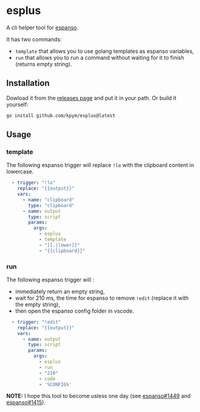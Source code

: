 # esplus

A cli helper tool for [espanso](https://espanso.org/).

It has two commands:
- `template` that allows you to use golang templates as espanso variables,
- `run` that allows you to run a command without waiting for it to finish (returns empty string).

## Installation

Dowload it from the [releases page](https://github.com/kpym/esplus/releases) and put it in your path.
Or build it yourself:

```bash
go install github.com/kpym/esplus@latest
```

## Usage

### template

The following espanso trigger will replace `!lo` with the clipboard content in lowercase.

```yaml
  - trigger: "!lo"
    replace: "{{output}}"
    vars:
      - name: "clipboard"
        type: "clipboard"
      - name: output
        type: script
        params:
          args:
            - esplus
            - template
            - "[[.|lower]]"
            - "{{clipboard}}"
```

### run

The following espanso trigger will :
- immediately return an empty string,
- wait for 210 ms, the time for espanso to remove `!edit` (replace it with the empty string),
- then open the espanso config folder in vscode.

```yaml
  - trigger: "!edit"
    replace: "{{output}}"
    vars:
      - name: output
        type: script
        params:
          args:
            - esplus
            - run
            - "210"
            - code
            - '%CONFIG%'
```

**NOTE:** I hope this tool to become usless one day (see [espanso#1449](https://github.com/espanso/espanso/discussions/1449) and [espanso#1415](https://github.com/espanso/espanso/discussions/1415)).

